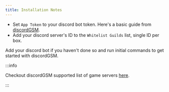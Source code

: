 ```yaml
---
title: Installation Notes
---
```


- Set `App Token` to your discord bot token. Here's a basic guide from [discordGSM](https://discordgsm.com/guide/how-to-get-a-discord-bot-token).
- Add your discord server's ID to the `Whitelist Guilds` list, single ID per box.

Add your discord bot if you haven't done so and run initial commands to get started with discordGSM.

:::info

Checkout discordGSM supported list of game servers [here](https://discordgsm.com/guide/supported-games).

:::
